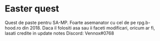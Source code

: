 # Easter quest
Quest de paste pentru SA-MP. Foarte asemanator cu cel de pe rpg.b-hood.ro din 2018.
Daca il folositi asa sau ii faceti modificari, oricum ar fi, lasati credite in update notes
Discord: Vennox#0768
